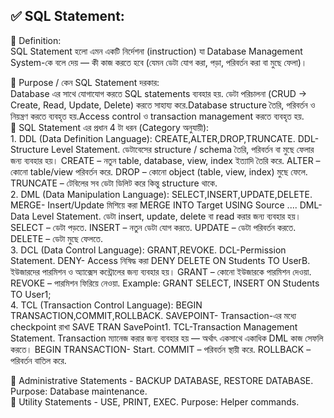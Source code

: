 ## ✅ SQL Statement: 

🔷 Definition:  </br>
    SQL Statement হলো এমন একটি নির্দেশনা (instruction) যা Database Management System-কে বলে দেয় — কী কাজ করতে হবে (যেমন ডেটা যোগ করা, পড়া, পরিবর্তন করা বা মুছে ফেলা)। </br>
	
🔷 Purpose / কেন SQL Statement দরকার:  </br>
    Database এর সাথে যোগাযোগ করতে SQL statements ব্যবহার হয়. ডেটা পরিচালনা (CRUD → Create, Read, Update, Delete) করতে সাহায্য করে.Database structure তৈরি, পরিবর্তন ও নিয়ন্ত্রণ করতে ব্যবহৃত হয়.Access control ও transaction management করতে ব্যবহৃত হয়.    </br>
🔷 SQL Statement এর প্রধান 4 টা ধরন (Category অনুযায়ী): </br>
	  1. DDL (Data Definition Language): CREATE,ALTER,DROP,TRUNCATE. DDL-Structure Level Statement. ডেটাবেসের structure / schema তৈরি, পরিবর্তন বা মুছে ফেলার জন্য ব্যবহার হয়। CREATE – নতুন table, database, view, index ইত্যাদি তৈরি করে. ALTER – কোনো table/view পরিবর্তন করে. DROP – কোনো object (table, view, index) মুছে ফেলে. TRUNCATE – টেবিলের সব ডেটা ডিলিট করে কিন্তু structure থাকে. </br>
	  2. DML (Data Manipulation Language): SELECT,INSERT,UPDATE,DELETE. MERGE- Insert/Update মিশিয়ে করা MERGE INTO Target USING Source .... DML-Data Level Statement. ডেটা insert, update, delete বা read করার জন্য ব্যবহার হয়।  SELECT – ডেটা পড়তে. INSERT – নতুন ডেটা যোগ করতে.  UPDATE – ডেটা পরিবর্তন করতে. DELETE – ডেটা মুছে ফেলতে.  </br>
	  3. DCL (Data Control Language): GRANT,REVOKE. DCL-Permission Statement. DENY- Access নিষিদ্ধ করা DENY DELETE ON Students TO UserB. ইউজারদের পারমিশন ও অ্যাক্সেস কন্ট্রোলের জন্য ব্যবহার হয়। GRANT – কোনো ইউজারকে পারমিশন দেওয়া. REVOKE – পারমিশন ফিরিয়ে নেওয়া. Example: GRANT SELECT, INSERT ON Students TO User1; </br>
	  4. TCL (Transaction Control Language): BEGIN TRANSACTION,COMMIT,ROLLBACK. SAVEPOINT- Transaction-এর মধ্যে checkpoint রাখা SAVE TRAN SavePoint1. TCL-Transaction Management Statement. Transaction ম্যানেজ করার জন্য ব্যবহার হয় — অর্থাৎ একসাথে একাধিক DML কাজ সেফলি করতে। BEGIN TRANSACTION- Start. COMMIT – পরিবর্তন স্থায়ী করে. ROLLBACK – পরিবর্তন বাতিল করে. </br>


🔷 Administrative Statements -  BACKUP DATABASE, RESTORE DATABASE. Purpose: Database maintenance. </br>
🔷 Utility Statements - USE, PRINT, EXEC. Purpose: Helper commands.  </br>
